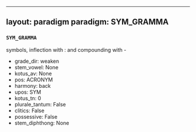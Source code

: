 
---
layout: paradigm
paradigm: SYM_GRAMMA
---
### ` SYM_GRAMMA `

symbols, inflection with : and compounding with -
* grade_dir: weaken
* stem_vowel: None
* kotus_av: None
* pos: ACRONYM
* harmony: back
* upos: SYM
* kotus_tn: 0
* plurale_tantum: False
* clitics: False
* possessive: False
* stem_diphthong: None
